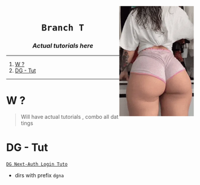 <img src="/lq/3.webp" align=right width=200>

<h1 align=center><code> Branch T </code></h1>
<h3 align=center><i> Actual tutorials here </i></h3>

---

1. [W ?](#w-)
2. [DG - Tut](#dg---tut)

---

# W ?

> Will have actual tutorials , combo all dat tings

# DG - Tut

[`DG Next-Auth Login Tuto`](https://youtu.be/w2h54xz6Ndw)
- dirs with prefix `dgna`
